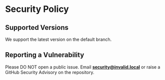# Security Policy

## Supported Versions
We support the latest version on the default branch.

## Reporting a Vulnerability
Please DO NOT open a public issue. Email **security@invalid.local** or raise a GitHub Security Advisory on the repository.
